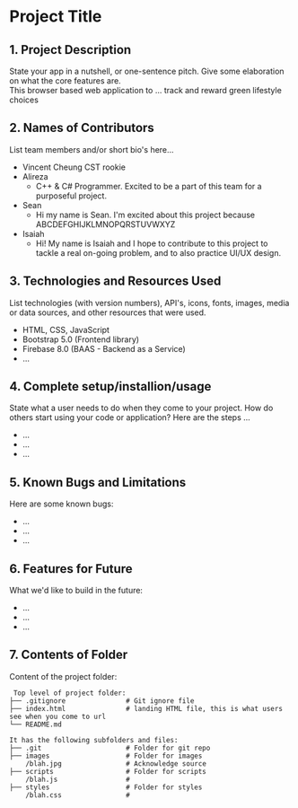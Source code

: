 # Project Title

## 1. Project Description
State your app in a nutshell, or one-sentence pitch. Give some elaboration on what the core features are.  
This browser based web application to ... track and reward green lifestyle choices

## 2. Names of Contributors
List team members and/or short bio's here... 
* Vincent Cheung CST rookie
* Alireza
    - C++ & C# Programmer. Excited to be a part of this team for a purposeful project.
* Sean
    - Hi my name is Sean. I'm excited about this project because ABCDEFGHIJKLMNOPQRSTUVWXYZ
* Isaiah
    - Hi! My name is Isaiah and I hope to contribute to this project to tackle a real on-going problem, and to also practice UI/UX design.
	
## 3. Technologies and Resources Used
List technologies (with version numbers), API's, icons, fonts, images, media or data sources, and other resources that were used.
* HTML, CSS, JavaScript
* Bootstrap 5.0 (Frontend library)
* Firebase 8.0 (BAAS - Backend as a Service)
* ...

## 4. Complete setup/installion/usage
State what a user needs to do when they come to your project.  How do others start using your code or application?
Here are the steps ...
* ...
* ...
* ...

## 5. Known Bugs and Limitations
Here are some known bugs:
* ...
* ...
* ...

## 6. Features for Future
What we'd like to build in the future:
* ...
* ...
* ...
	
## 7. Contents of Folder
Content of the project folder:

```
 Top level of project folder: 
├── .gitignore               # Git ignore file
├── index.html               # landing HTML file, this is what users see when you come to url
└── README.md

It has the following subfolders and files:
├── .git                     # Folder for git repo
├── images                   # Folder for images
    /blah.jpg                # Acknowledge source
├── scripts                  # Folder for scripts
    /blah.js                 # 
├── styles                   # Folder for styles
    /blah.css                # 



```


